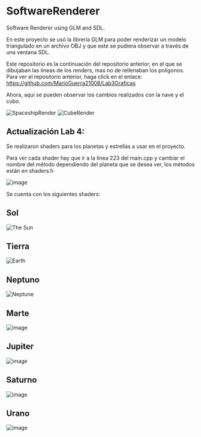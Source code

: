 # SoftwareRenderer

Software Renderer using GLM and SDL.

En este proyecto se usó la librería GLM para poder renderizar un modelo triangulado en un archivo OBJ y que este se pudiera observar a través de una ventana SDL.

Este repositorio es la continuación del repositorio anterior, en el que se dibujaban las líneas de los renders, mas no de rellenaban los polígonos.
Para ver el repositorio anterior, haga click en el enlace: https://github.com/MarioGuerra21008/Lab3Graficas

Ahora, aquí se pueden observar los cambios realizados con la nave y el cubo.

![SpaceshipRender](https://github.com/MarioGuerra21008/SoftwareRenderer/assets/88167635/705c4471-382f-42b1-826c-90224c3e8f6e)  ![CubeRender](https://github.com/MarioGuerra21008/SoftwareRenderer/assets/88167635/1422bd32-73bc-418e-9d78-770287e3e569)


## Actualización Lab 4:

Se realizaron shaders para los planetas y estrellas a usar en el proyecto.

Para ver cada shader hay que ir a la línea 223 del main.cpp y cambiar el nombre del método dependiendo del planeta que se desea ver, los métodos están en shaders.h

![image](https://github.com/MarioGuerra21008/SoftwareRenderer/assets/88167635/bef40464-256a-4b01-8de6-54af6938afab)


Se cuenta con los siguientes shaders:

## Sol

![The Sun](https://github.com/MarioGuerra21008/SoftwareRenderer/assets/88167635/844aabdf-cbf2-4337-8498-d29a43036bac)

## Tierra

![Earth](https://github.com/MarioGuerra21008/SoftwareRenderer/assets/88167635/6976124b-cd49-4d01-8477-8bc4454712df)

## Neptuno

![Neptune](https://github.com/MarioGuerra21008/SoftwareRenderer/assets/88167635/c04b6e25-3b8f-4609-96af-b80f668e16a8)

## Marte

![image](https://github.com/MarioGuerra21008/SoftwareRenderer/assets/88167635/74f97945-7966-4dff-b4ec-a0f5d3986f1a)

## Jupiter

![image](https://github.com/MarioGuerra21008/SoftwareRenderer/assets/88167635/9ec3a9e7-23f7-405b-98e2-ec695a9f6ec1)

## Saturno

![image](https://github.com/MarioGuerra21008/SoftwareRenderer/assets/88167635/99e848b8-7857-4de6-98f9-223791ecf3cb)


## Urano

![image](https://github.com/MarioGuerra21008/SoftwareRenderer/assets/88167635/d695ed1e-72f8-4146-b9b1-4bd4980a413c)
